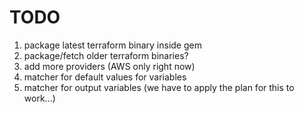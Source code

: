 # TODO

1. package latest terraform binary inside gem
2. package/fetch older terraform binaries?
3. add more providers (AWS only right now)
4. matcher for default values for variables
5. matcher for output variables (we have to apply the plan for this to work...)
